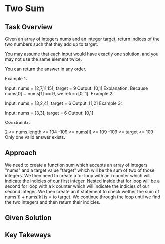 # Two Sum

## Task Overview
Given an array of integers nums and an integer target, return indices of the two numbers such that they add up to target.

You may assume that each input would have exactly one solution, and you may not use the same element twice.

You can return the answer in any order.

Example 1:

Input: nums = [2,7,11,15], target = 9
Output: [0,1]
Explanation: Because nums[0] + nums[1] == 9, we return [0, 1].
Example 2:

Input: nums = [3,2,4], target = 6
Output: [1,2]
Example 3:

Input: nums = [3,3], target = 6
Output: [0,1]

Constraints:

2 <= nums.length <= 104
-109 <= nums[i] <= 109
-109 <= target <= 109
Only one valid answer exists.

## Approach
We need to create a function sum which accepts an array of integers "nums" and a target value "target" which will be the sum of two of those integers.
We then need to create a for loop with an i counter which will indicate the indicies of our first integer.
Nested inside that for loop will be a second for loop with a k counter which will indicate the indicies of our second integer. We then create an if statement to check wether the sum of nums[i] + nums[k] is = to target. We continue through the loop until we find the two integers and then return their indicies.

## Given Solution

## Key Takeways
